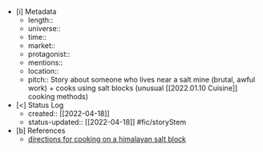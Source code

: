 
- [i] Metadata
	- length::
	- universe:: 
	- time::
	- market::
	- protagonist::
	- mentions::
	- location::
	- pitch:: Story about someone who lives near a salt mine (brutal, awful work) + cooks using salt blocks (unusual [[2022.01.10 Cuisine]] cooking methods) 
- [<]  Status Log
	- created:: [[2022-04-18]]
	- status-updated:: [[2022-04-18]] #fic/storyStem 
- [b] References
	- [directions for cooking on a himalayan salt block](https://seasalt.com/salt-101/about-himalayan-salt/using-himalayan-salt-blocks)